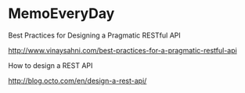 # MemoEveryDay

Best Practices for Designing a Pragmatic RESTful API

http://www.vinaysahni.com/best-practices-for-a-pragmatic-restful-api


How to design a REST API

http://blog.octo.com/en/design-a-rest-api/
